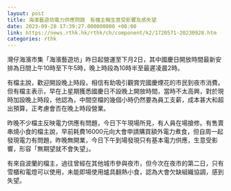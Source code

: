 ```yaml
---
layout: post
title: 海濱藝遊坊電力供應問題　有檔主稱生意受影響及感失望
date: 2023-09-28 17:39:27.000000000 +08:00
link: https://news.rthk.hk/rthk/ch/component/k2/1720571-20230928.htm
categories: rthk
---
```


灣仔海濱市集「海濱藝遊坊」昨日起營運至下月2日，其中國慶日開放時間最新安排為日間上午10時至下午5時，晚上時段為10時半至最遲凌晨2時。

有檔主說，歡迎開設晚上時段，相信有助吸引觀賞完國慶煙花的市民到夜市消費。但有檔主表示，早在上星期獲悉國慶日不設晚上開放時間，當時不太高興，對於現時加設晚上時段，他認為，中間空檔的幾個小時仍然要為員工支薪，成本甚大和超出預算，正考慮會否在晚上時段營業。

昨晚不少檔主反映電力供應有問題，今日下午現場所見，有人員在場搶修。有售賣串燒小食的檔主說，早前耗費16000元向大會申請購買額外電力煮食，但自周一起發現電力有問題，昨晚無開業，今日下午到場發現只有基本電力供應，生意受影響，形容「無期望就不會失望」。

有來自波蘭的檔主，過往曾經在其他城市參與夜市，但今次在夜市的第二日，只有雪櫃和電燈可以使用，未能即場使用爐具翻熱小食，認為大會欠缺組織協調，感到失望。
